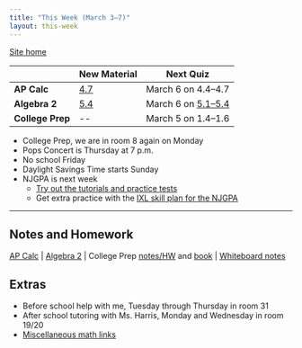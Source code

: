 ```yaml
---
title: "This Week (March 3–7)"
layout: this-week
---
```


[Site home](./)

|                  | New Material                                                                    | Next Quiz                                          |
| ---------------- | ------------------------------------------------------------------------------- | -------------------------------------------------- |
| **AP Calc**      | [4.7](./calc-for-ap-larson/4.7-the-natural-logarithmic-function-integration.md) | March 6 on 4.4–4.7                                   |
| **Algebra 2**    | [5.4](./envision-algebra-2/5-4-solving-radical-equations.md)                    | March 6 on [5.1–5.4](./envision-algebra-2/review.md) |
| **College Prep** | --                                                                              | March 5 on 1.4–1.6                                   |

- College Prep, we are in room 8 again on Monday
- Pops Concert is Thursday at 7 p.m.
- No school Friday
- Daylight Savings Time starts Sunday
- NJGPA is next week
  - [Try out the tutorials and practice tests](https://nj.mypearsonsupport.com/practice-tests/)
  - Get extra practice with the [IXL skill plan for the NJGPA](https://www.ixl.com/math/skill-plans/njgpa-math)

---

## Notes and Homework

[AP Calc](./calc-for-ap-larson/) \| [Algebra 2](./envision-algebra-2/) \| College Prep [notes/HW](./openstax-college-algebra-2e/) and [book](https://openstax.org/books/college-algebra-2e/pages/1-introduction-to-prerequisites) \| [Whiteboard notes](https://1drv.ms/o/c/c4097c61e06a2b97/EpojsyS4IFdOp0qZoDZdHikBZAinLWQ3ncbWjBZVKo0vtQ?e=5egVmL)

## Extras

- Before school help with me, Tuesday through Thursday in room 31
- After school tutoring with Ms. Harris, Monday and Wednesday in room 19/20
- [Miscellaneous math links](./misc/math-links.md)
